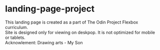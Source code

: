 # landing-page-project

This landing page is created as a part of The Odin Project Flexbox curriculum. <br />
Site is designed only for viewing on deskpop. It is not optimized for mobile or tablets. <br />
Acknowlement: Drawing arts - My Son